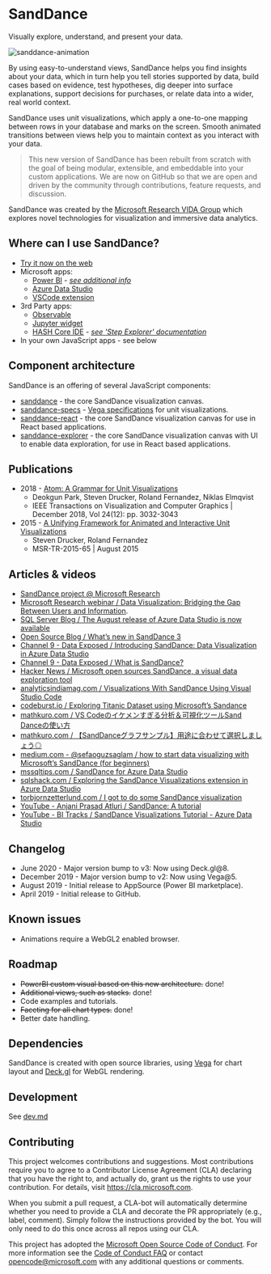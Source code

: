 # SandDance

Visually explore, understand, and present your data.

![sanddance-animation](https://user-images.githubusercontent.com/11507384/54236654-52d42800-44d1-11e9-859e-6c5d297a46d2.gif)

By using easy-to-understand views, SandDance helps you find insights about your data, which in turn help you tell stories supported by data, build cases based on evidence, test hypotheses, dig deeper into surface explanations, support decisions for purchases, or relate data into a wider, real world context.

SandDance uses unit visualizations, which apply a one-to-one mapping between rows in your database and marks on the screen.
Smooth animated transitions between views help you to maintain context as you interact with your data.

> This new version of SandDance has been rebuilt from scratch with the goal of being modular, extensible, and embeddable into your custom applications. We are now on GitHub so that we are open and driven by the community through contributions, feature requests, and discussion.

SandDance was created by the [Microsoft Research VIDA Group](https://aka.ms/vida) which explores novel technologies for visualization and immersive data analytics.

## Where can I use SandDance?
* [Try it now on the web](https://microsoft.github.io/SandDance/app/)
* Microsoft apps:
  * [Power BI](https://appsource.microsoft.com/en-us/product/power-bi-visuals/WA200000430) - [*see additional info*](https://github.com/microsoft/SandDance/blob/master/powerbi.md)
  * [Azure Data Studio](https://docs.microsoft.com/en-us/sql/azure-data-studio/sanddance-extension?view=sql-server-2017)
  * [VSCode extension](https://marketplace.visualstudio.com/items?itemName=msrvida.vscode-sanddance)
* 3rd Party apps:
  * [Observable](https://observablehq.com/collection/@danmarshall/sanddance)
  * [Jupyter widget](https://github.com/microsoft/SandDance/tree/master/python/jupyter-widget#sanddance-jupyter-widget)
  * [HASH Core IDE](https://core.hash.ai/) - [*see 'Step Explorer' documentation*](https://docs.hash.ai/core/creating-simulations/views#step-explorer)
* In your own JavaScript apps - see below

## Component architecture

SandDance is an offering of several JavaScript components:

* [sanddance](packages/sanddance/README.md) - the core SandDance visualization canvas.
* [sanddance-specs](packages/sanddance-specs/README.md) - [Vega specifications](https://vega.github.io/vega/docs/specification/) for unit visualizations.
* [sanddance-react](packages/sanddance-react/README.md) - the core SandDance visualization canvas for use in React based applications.
* [sanddance-explorer](packages/sanddance-explorer/README.md) - the core SandDance visualization canvas with UI to enable data exploration, for use in React based applications.

## Publications

* 2018 - [Atom: A Grammar for Unit Visualizations](https://www.microsoft.com/en-us/research/uploads/prod/2019/01/atom.pdf)
  * Deokgun Park, Steven Drucker, Roland Fernandez, Niklas Elmqvist
  * IEEE Transactions on Visualization and Computer Graphics | December 2018, Vol 24(12): pp. 3032-3043
* 2015 - [A Unifying Framework for Animated and Interactive Unit Visualizations](https://www.microsoft.com/en-us/research/wp-content/uploads/2016/02/sanddance.pdf)
  * Steven Drucker, Roland Fernandez 
  * MSR-TR-2015-65 | August 2015

## Articles & videos

* [SandDance project @ Microsoft Research](https://www.microsoft.com/en-us/research/project/sanddance/)
* [Microsoft Research webinar / Data Visualization: Bridging the Gap Between Users and Information](https://note.microsoft.com/MSR-Webinar-Data-Visualization-Registration-On-Demand.html).
* [SQL Server Blog / The August release of Azure Data Studio is now available](https://cloudblogs.microsoft.com/sqlserver/2019/08/15/the-august-release-of-azure-data-studio-is-now-available/)
* [Open Source Blog / What’s new in SandDance 3](https://cloudblogs.microsoft.com/opensource/2020/06/23/whats-new-sanddance-3-microsoft-research/)
* [Channel 9 - Data Exposed / Introducing SandDance: Data Visualization in Azure Data Studio](https://channel9.msdn.com/Shows/Data-Exposed/Introducing-SandDance-Data-Visualization-in-Azure-Data-Studio)
* [Channel 9 - Data Exposed / What is SandDance?](https://channel9.msdn.com/Shows/Data-Exposed/What-is-SandDance)
* [Hacker News / Microsoft open sources SandDance, a visual data exploration tool](https://news.ycombinator.com/item?id=21224685)
* [analyticsindiamag.com / Visualizations With SandDance Using Visual Studio Code](https://analyticsindiamag.com/visualizations-with-sanddance-using-visual-studio-code/)
* [codeburst.io / Exploring Titanic Dataset using Microsoft’s Sandance](https://codeburst.io/exploring-titanic-dataset-using-microsofts-sandance-175eb04b3ac2)
* [mathkuro.com / VS Codeのイケメンすぎる分析＆可視化ツールSand Danceの使い方](https://www.mathkuro.com/vs-code/sand-dance/)
* [mathkuro.com / 【SandDanceグラフサンプル】用途に合わせて選択しましょう◎](https://www.mathkuro.com/vs-code/sanddance-charts/)
* [medium.com - @sefaoguzsaglam / how to start data visualizing with Microsoft’s SandDance (for beginners)](https://medium.com/@sefaoguzsaglam/how-to-start-data-visualizing-with-microsofts-sanddance-for-beginners-abe5c0552750)
* [mssqltips.com / SandDance for Azure Data Studio](https://www.mssqltips.com/sqlservertip/6045/sanddance-for-azure-data-studio/)
* [sqlshack.com / Exploring the SandDance Visualizations extension in Azure Data Studio](https://www.sqlshack.com/exploring-the-sanddance-visualizations-extension-in-azure-data-studio/)
* [torbjornzetterlund.com / I got to do some SandDance visualization](https://torbjornzetterlund.com/i-got-to-do-some-sanddance-vizualisation/)
* [YouTube - Anjani Prasad Atluri / SandDance: A tutorial](https://www.youtube.com/watch?v=sI4WIQEz07w)
* [YouTube - BI Tracks / SandDance Visualizations Tutorial - Azure Data Studio](https://www.youtube.com/watch?v=iUhvYMggzAQ)

## Changelog

* June 2020 - Major version bump to v3: Now using Deck.gl@8.
* December 2019 - Major version bump to v2: Now using Vega@5.
* August 2019 - Initial release to AppSource (Power BI marketplace).
* April 2019 - Initial release to GitHub.

## Known issues

* Animations require a WebGL2 enabled browser.

## Roadmap

* ~~PowerBI custom visual based on this new architecture.~~ done!
* ~~Additional views, such as stacks.~~ done!
* Code examples and tutorials.
* ~~Faceting for all chart types.~~ done!
* Better date handling.

## Dependencies

SandDance is created with open source libraries, using [Vega](https://vega.github.io) for chart layout and [Deck.gl](https://deck.gl) for WebGL rendering.

## Development

See [dev.md](dev.md)

## Contributing

This project welcomes contributions and suggestions.  Most contributions require you to agree to a
Contributor License Agreement (CLA) declaring that you have the right to, and actually do, grant us
the rights to use your contribution. For details, visit https://cla.microsoft.com.

When you submit a pull request, a CLA-bot will automatically determine whether you need to provide
a CLA and decorate the PR appropriately (e.g., label, comment). Simply follow the instructions
provided by the bot. You will only need to do this once across all repos using our CLA.

This project has adopted the [Microsoft Open Source Code of Conduct](https://opensource.microsoft.com/codeofconduct/).
For more information see the [Code of Conduct FAQ](https://opensource.microsoft.com/codeofconduct/faq/) or
contact [opencode@microsoft.com](mailto:opencode@microsoft.com) with any additional questions or comments.
